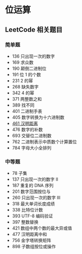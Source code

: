 # 位运算


## LeetCode 相关题目

### 简单题

- 136 只出现一次的数字
- 169 求众数
- 190 颠倒二进制位
- 191 位 1 的个数
- 231 2 的幂
- 268 缺失数字
- 342 4 的幂
- 371 两整数之和
- 389 找不同
- 401 二进制手表
- 405 数字转换为十六进制数
- [461 汉明距离](/solution/easy/461-hamming-distance.html)
- 476 数字的补数
- 693 交替位二进制数
- 762 二进制表示中质数个计算置位
- 784 字母大小全排列



### 中等题

- 78 子集
- 137 只出现一次的数字 II
- 187 重复的 DNA 序列
- 201 数字范围按位与
- 260 只出现一次的数字 III
- 318 最大单词长度成绩
- 338 比特位计数
- 393 UTF-8 编码验证
- 397 整数替换
- 421 数组中两个数的最大异或值
- 477 汉明距离中和
- 756 金字塔转换矩阵
- 898 子数组按位或操作